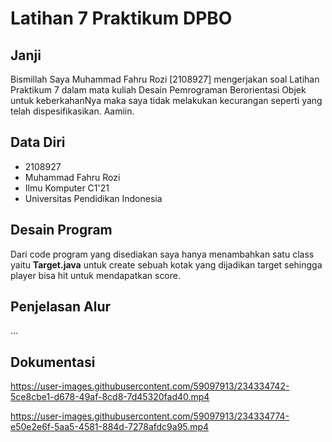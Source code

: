 # Latihan 7 Praktikum DPBO

## Janji

Bismillah Saya Muhammad Fahru Rozi [2108927] mengerjakan soal Latihan Praktikum 7 dalam mata kuliah Desain Pemrograman Berorientasi Objek untuk keberkahanNya maka saya tidak melakukan kecurangan seperti yang telah dispesifikasikan. Aamiin.

## Data Diri

- 2108927
- Muhammad Fahru Rozi
- Ilmu Komputer C1'21
- Universitas Pendidikan Indonesia

## Desain Program

Dari code program yang disediakan saya hanya menambahkan satu class yaitu **Target.java** untuk create sebuah kotak yang dijadikan target sehingga player bisa hit untuk mendapatkan score.

## Penjelasan Alur

...

## Dokumentasi

https://user-images.githubusercontent.com/59097913/234334742-5ce8cbe1-d678-49af-8cd8-7d45320fad40.mp4

https://user-images.githubusercontent.com/59097913/234334774-e50e2e6f-5aa5-4581-884d-7278afdc9a95.mp4

